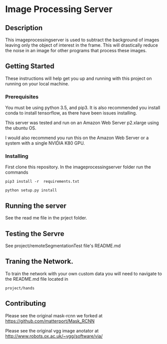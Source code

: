 # Image Processing Server
## Description
This imageprocessingserver is used to subtract the background of images leaving only the object of interest in the frame. This will drastically reduce the noise in an image for other programs that process these images.

## Getting Started

These instructions will help get you up and running with this project on running on your local machine.

### Prerequisites
You must be using python 3.5, and pip3. It is also recommended you install conda to install tensorflow, as there have been issues installing.

This server was tested and run on an Amazon Web Server p2.xlarge using the ubuntu OS.

I would also recommend you run this on the Amazon Web Server or a system with a single NVIDIA K80 GPU.


### Installing
First clone this repository. In the imageprocessingserver folder run the commands
```
pip3 install -r  requirements.txt
```
```
python setup.py install
```

## Running the server

See the read me file in the prject folder.

## Testing the Servre
See project/remoteSegmentationTest file's README.md

## Traning the Network.
To train the network with your own custom data you will need to navigate to the README.md file located in
```
project/hands
```

## Contributing

Please see the original mask-rcnn we forked at https://github.com/matterport/Mask_RCNN

Please see the original vgg image anotator at http://www.robots.ox.ac.uk/~vgg/software/via/
